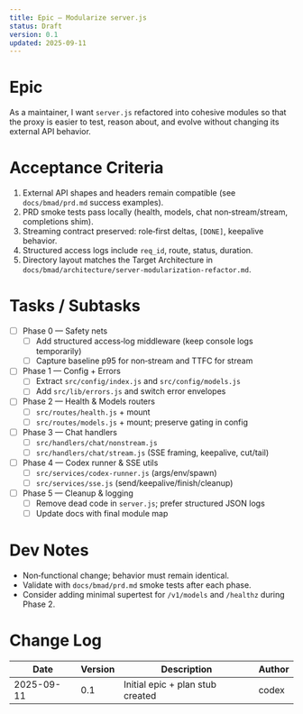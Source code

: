 ```yaml
---
title: Epic — Modularize server.js
status: Draft
version: 0.1
updated: 2025-09-11
---
```


# Epic

As a maintainer, I want `server.js` refactored into cohesive modules so that the proxy is easier to test, reason about, and evolve without changing its external API behavior.

# Acceptance Criteria

1. External API shapes and headers remain compatible (see `docs/bmad/prd.md` success examples).
2. PRD smoke tests pass locally (health, models, chat non‑stream/stream, completions shim).
3. Streaming contract preserved: role‑first deltas, `[DONE]`, keepalive behavior.
4. Structured access logs include `req_id`, route, status, duration.
5. Directory layout matches the Target Architecture in `docs/bmad/architecture/server-modularization-refactor.md`.

# Tasks / Subtasks

- [ ] Phase 0 — Safety nets
  - [ ] Add structured access‑log middleware (keep console logs temporarily)
  - [ ] Capture baseline p95 for non‑stream and TTFC for stream
- [ ] Phase 1 — Config + Errors
  - [ ] Extract `src/config/index.js` and `src/config/models.js`
  - [ ] Add `src/lib/errors.js` and switch error envelopes
- [ ] Phase 2 — Health & Models routers
  - [ ] `src/routes/health.js` + mount
  - [ ] `src/routes/models.js` + mount; preserve gating in config
- [ ] Phase 3 — Chat handlers
  - [ ] `src/handlers/chat/nonstream.js`
  - [ ] `src/handlers/chat/stream.js` (SSE framing, keepalive, cut/tail)
- [ ] Phase 4 — Codex runner & SSE utils
  - [ ] `src/services/codex-runner.js` (args/env/spawn)
  - [ ] `src/services/sse.js` (send/keepalive/finish/cleanup)
- [ ] Phase 5 — Cleanup & logging
  - [ ] Remove dead code in `server.js`; prefer structured JSON logs
  - [ ] Update docs with final module map

# Dev Notes

- Non‑functional change; behavior must remain identical.
- Validate with `docs/bmad/prd.md` smoke tests after each phase.
- Consider adding minimal supertest for `/v1/models` and `/healthz` during Phase 2.

# Change Log

| Date       | Version | Description                      | Author |
| ---------- | ------- | -------------------------------- | ------ |
| 2025-09-11 | 0.1     | Initial epic + plan stub created | codex  |
